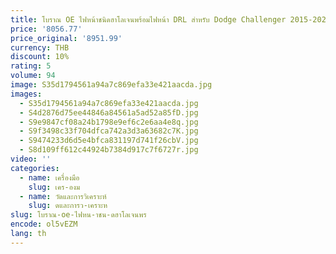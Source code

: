 ```yaml
---
title: โบราณ OE ไฟหน้าชนิดฮาโลเจนพร้อมไฟหน้า DRL สําหรับ Dodge Challenger 2015-2020 68174065 เอเอฟ
price: '8056.77'
price_original: '8951.99'
currency: THB
discount: 10%
rating: 5
volume: 94
image: S35d1794561a94a7c869efa33e421aacda.jpg
images:
  - S35d1794561a94a7c869efa33e421aacda.jpg
  - S4d2876d75ee44846a84561a5ad52a85fD.jpg
  - S9e9847cf08a24b1798e9ef6c2e6aa4e8q.jpg
  - S9f3498c33f704dfca742a3d3a63682c7K.jpg
  - S9474233d6d5e4bfca831197d741f26cbV.jpg
  - S8d109ff612c44924b7384d917c7f6727r.jpg
video: ''
categories:
  - name: เครื่องมือ
    slug: เคร-องม
  - name: วัดและการวิเคราะห์
    slug: ดและการว-เคราะห
slug: โบราณ-oe-ไฟหน-าชน-ดฮาโลเจนพร
encode: ol5vEZM
lang: th
---
```

  